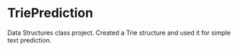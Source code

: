 # TriePrediction
Data Structures class project. Created a Trie structure and used it for simple text prediction.

